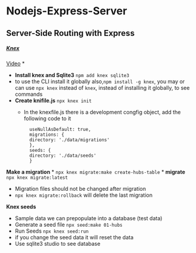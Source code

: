 # Nodejs-Express-Server

## Server-Side Routing with Express
##### [Knex](http://knexjs.org/)
[Video](https://www.youtube.com/watch?time_continue=298&v=21Vpcup6LwM&feature=emb_logo)
* 
* **Install knex and Sqlite3** `npm add knex sqlite3`
* to use the CLI install it globally also,`npm install -g knex`, you may or can use `npx knex` instead of `knex`, instead of installing it globally, to see commands
* **Create knifile.js** `npx knex init`
    * In the knexfile.js there is a development congfig object, add the following code to it

            useNullAsDefault: true,
            migrations: {
            directory: './data/migrations'
            },
            seeds: {
            directory: './data/seeds'
            } 
**Make a migration**
    * `npx knex migrate:make create-hubs-table`
    * **migrate** `npx knex migrate:latest`
* Migration files should not be changed after migration
* `npx knex migrate:rollback` will delete the last migration


**Knex seeds**
* Sample data we can prepopulate into a database (test data)
* Generate a seed file `npx seed:make 01-hubs`
* Run Seeds `npx knex seed:run`
* if you change the seed data it will reset the data
* Use sqlite3 studio to see database